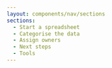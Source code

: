 ```yaml
---
layout: components/nav/sections
sections:
  - Start a spreadsheet
  - Categorise the data
  - Assign owners
  - Next steps
  - Tools
---
```

